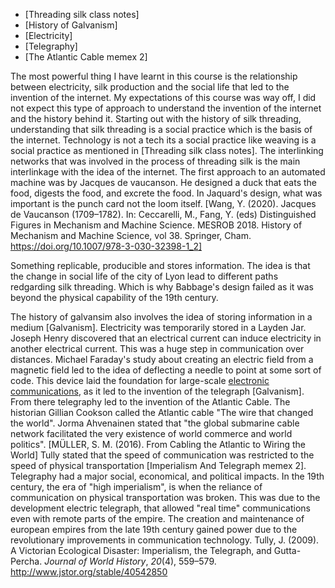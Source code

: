 - [Threading silk class notes]
- [History of Galvanism]
- [Electricity]
- [Telegraphy]
- [The Atlantic Cable memex 2]

The most powerful thing I have learnt in this course is the relationship between electricity, silk production and the social life that led to the invention of the internet. My expectations of this course was way off, I  did not expect this type of approach to understand the invention of the internet and the history behind it. Starting out with the history of silk threading, understanding that silk threading is a social practice which is the basis of the internet. Technology is not a tech its a social practice like weaving is a social practice as mentioned in [Threading silk class notes]. The interlinking networks that was involved in the process of threading silk is the main interlinkage with the idea of the internet. The first approach to an automated machine was by Jacques de vaucanson. He designed a duck that eats the food, digests the food, and excrete the food. In Jaquard's design, what was important is the punch card not the loom itself. 
[Wang, Y. (2020). Jacques de Vaucanson (1709–1782). In: Ceccarelli, M., Fang, Y. (eds) Distinguished Figures in Mechanism and Machine Science. MESROB 2018. History of Mechanism and Machine Science, vol 38. Springer, Cham. https://doi.org/10.1007/978-3-030-32398-1_2]

Something replicable, producible and stores information. The idea is that the change in social life of the city of Lyon lead to different paths redgarding silk threading. Which is why Babbage's design failed as it was beyond the physical capability of the 19th century. 

The history of galvansim also involves the idea of storing information in a medium [Galvanism]. Electricity was temporarily stored in a Layden Jar. Joseph Henry discovered that an electrical current can induce electricity in another electrical current. This was a huge step in communication over distances. Michael Faraday's study about creating an electric field from a magnetic field led to the idea of deflecting a needle to point at some sort of code. This device laid the foundation for large-scale [electronic communications](https://www.thoughtco.com/the-history-of-the-electric-telegraph-and-telegraphy-1992542), as it led to the invention of the telegraph [Galvanism]. From there telegraphy led to the invention of the Atlantic Cable. The historian Gillian Cookson called the Atlantic cable "The wire that changed the world". Jorma Ahvenainen stated that "the global submarine cable network facilitated the very existence of world commerce and world politics".
[MÜLLER, S. M. (2016). From Cabling the Atlantic to Wiring the World]
Tully stated that the speed of communication was restricted to the speed of physical transportation [Imperialism And Telegraph memex 2]. Telegraphy had a major social, economical, and political impacts. In the 19th century, the era of "high imperialism", is when the reliance of communication on physical transportation was broken. This was due to the development electric telegraph, that allowed "real time" communications even with remote parts of the empire. The creation and maintenance of european empires from the late 19th century gained power due to the revolutionary improvements in communication technology. 
Tully, J. (2009). A Victorian Ecological Disaster: Imperialism, the Telegraph, and Gutta-Percha. _Journal of World History_, _20_(4), 559–579. http://www.jstor.org/stable/40542850


